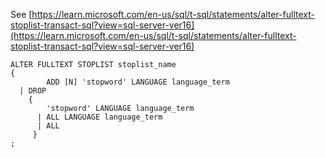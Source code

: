 See [https://learn.microsoft.com/en-us/sql/t-sql/statements/alter-fulltext-stoplist-transact-sql?view=sql-server-ver16](https://learn.microsoft.com/en-us/sql/t-sql/statements/alter-fulltext-stoplist-transact-sql?view=sql-server-ver16)
```
ALTER FULLTEXT STOPLIST stoplist_name  
{   
        ADD [N] 'stopword' LANGUAGE language_term    
  | DROP   
    {  
        'stopword' LANGUAGE language_term   
      | ALL LANGUAGE language_term   
      | ALL  
     }  
;
```
